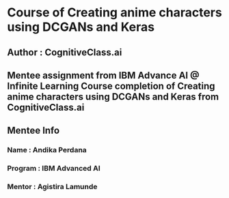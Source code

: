 # Course of Creating anime characters using DCGANs and Keras
## Author : CognitiveClass.ai

Mentee assignment from IBM Advance AI @ Infinite Learning
Course completion of Creating anime characters using DCGANs and Keras from CognitiveClass.ai
---

## Mentee Info
### Name    : Andika Perdana
### Program : IBM Advanced AI
### Mentor  : Agistira Lamunde
